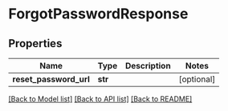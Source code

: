 # ForgotPasswordResponse

## Properties
Name | Type | Description | Notes
------------ | ------------- | ------------- | -------------
**reset_password_url** | **str** |  | [optional] 

[[Back to Model list]](../README.md#documentation-for-models) [[Back to API list]](../README.md#documentation-for-api-endpoints) [[Back to README]](../README.md)

